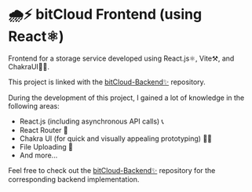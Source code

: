 # 🌧️⚡️ bitCloud Frontend (using React⚛️)

Frontend for a storage service developed using React.js⚛️, Vite⚒️, and ChakraUI💅🏻.

This project is linked with the [bitCloud-Backend✨](https://github.com/pabloperezmoya/bitCloud-backend) repository.

During the development of this project, I gained a lot of knowledge in the following areas:

* React.js (including asynchronous API calls) 📞
* React Router 🚡
* Chakra UI (for quick and visually appealing prototyping) 💅🏻
* File Uploading 📁
* And more...

Feel free to check out the [bitCloud-Backend✨](https://github.com/pabloperezmoya/bitCloud-backend) repository for the corresponding backend implementation.
